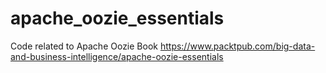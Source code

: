 # apache_oozie_essentials
Code related to Apache Oozie Book https://www.packtpub.com/big-data-and-business-intelligence/apache-oozie-essentials
